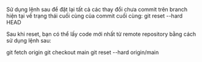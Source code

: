 Sử dụng lệnh sau để đặt lại tất cả các thay đổi chưa commit trên branch hiện tại về trạng thái cuối cùng của commit cuối cùng:
git reset --hard HEAD


Sau khi reset, bạn có thể lấy code mới nhất từ remote repository bằng cách sử dụng lệnh sau:

git fetch origin
git checkout main
git reset --hard origin/main